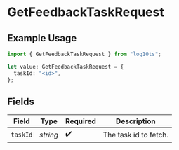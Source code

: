 # GetFeedbackTaskRequest

## Example Usage

```typescript
import { GetFeedbackTaskRequest } from "log10ts";

let value: GetFeedbackTaskRequest = {
  taskId: "<id>",
};
```

## Fields

| Field                 | Type                  | Required              | Description           |
| --------------------- | --------------------- | --------------------- | --------------------- |
| `taskId`              | *string*              | :heavy_check_mark:    | The task id to fetch. |